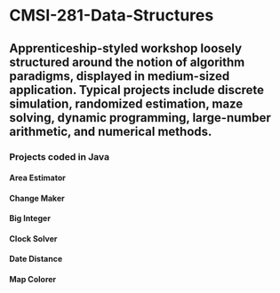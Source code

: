 # CMSI-281-Data-Structures

## Apprenticeship-styled workshop loosely structured around the notion of algorithm paradigms, displayed in medium-sized application. Typical projects include discrete simulation, randomized estimation, maze solving, dynamic programming, large-number arithmetic, and numerical methods.

### Projects coded in Java

#### Area Estimator
#### Change Maker
#### Big Integer
#### Clock Solver
#### Date Distance
#### Map Colorer
